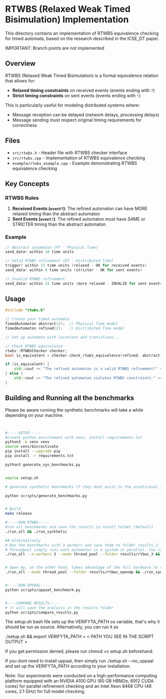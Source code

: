 # RTWBS (Relaxed Weak Timed Bisimulation) Implementation

This directory contains an implementation of RTWBS equivalence checking for timed automata, based on the research described in the ICSE_DT paper.

IMPORTANT: Branch points are not implemented
## Overview

RTWBS (Relaxed Weak Timed Bisimulation) is a formal equivalence relation that allows for:

- **Relaxed timing constraints** on received events (events ending with `?`)
- **Strict timing constraints** on sent events (events ending with `!`)

This is particularly useful for modeling distributed systems where:
- Message reception can be delayed (network delays, processing delays)
- Message sending must respect original timing requirements for correctness

## Files

- `src/rtwbs.h` - Header file with RTWBS checker interface
- `src/rtwbs.cpp` - Implementation of RTWBS equivalence checking
- `example/rtwbs_example.cpp` - Example demonstrating RTWBS equivalence checking

## Key Concepts

### RTWBS Rules

1. **Received Events (`event?`)**: The refined automaton can have MORE relaxed timing than the abstract automaton
2. **Sent Events (`event!`)**: The refined automaton must have SAME or STRICTER timing than the abstract automaton

### Example

```cpp
// Abstract automaton (PT - Physical Time)
send_data! within 10 time units

// Valid RTWBS refinement (DT - Distributed Time)  
trigger? within 15 time units (relaxed - OK for received events)
send_data! within 8 time units (stricter - OK for sent events)

// Invalid RTWBS refinement
send_data! within 15 time units (more relaxed - INVALID for sent events)
```

## Usage

```cpp
#include "rtwbs.h"

// Create your timed automata
TimedAutomaton abstract(2);  // Physical Time model
TimedAutomaton refined(2);   // Distributed Time model

// Set up automata with locations and transitions...

// Check RTWBS equivalence
rtwbs::RTWBSChecker checker;
bool is_equivalent = checker.check_rtwbs_equivalence(refined, abstract);

if (is_equivalent) {
    std::cout << "The refined automaton is a valid RTWBS refinement!" << std::endl;
} else {
    std::cout << "The refined automaton violates RTWBS constraints." << std::endl;
}
```

## Building and Running all the benchmarks 

Please be aware running the synthetic benchmarks will take a while depending on your machine. 

```bash


#-----SETUP-----
#create python environment with venv, install requirements.txt
python3 -m venv venv
source venv/bin/activate
pip install --upgrade pip
pip install -r requirements.txt

python3 generate_syn_benchmarks.py


source setup.sh

# generate synthetic benchmarks if they dont exist in the assets/eval folder

python scripts/generate_benchmarks.py


# Build  
make release

#-----RUN RTWBS-----
#run all benchmarks and save the results in result folder (default)
./run_all && ./run_synthetic

## Alternatively
# Run the benchmarks with 3 workers and save them to folder results_3. 
# Threadpool simply runs each automaton in a system in parallel. You can choose how many workers (threads) you want
./run_all --n-workers 3 --mode thread_pool --folder results/rtbws_3 && ./run_synthetic --n-workers 3 --folder results/rtbws_3 --mode  thread_pool


# Open mp, on the other hand, takes advantage of the full hardware to run pairs of state in parallel
./run_all --mode thread_pool --folder results/rtbws_openmp && ./run_synthetic --folder results/rtbws_openmp --mode  openmp


#-----RUN UPPAAL-----
python scripts/uppaal_benchmark.py


#----COMPARE RESULTS----
# it will save the analysis in the results folder
python scripts/compare_results.py

```

The setup.sh bash file sets up the VERIFYTA_PATH os variable, that's why it should be run as source. Alternatively, you can run it as

./setup.sh && export VERIFYTA_PATH = < PATH YOU SEE IN THE SCRIPT OUTPUT >

If you get permission denied, please run chmod +x setup.sh beforehand. 

If you dont need to install uppaal, then simply run ./setup.sh --no_uppaal and set up the VERIFYTA_PATH according to your installation. 


Note: 
Our experiments were conducted on a high-performance computing platform equipped with an NVIDIA A100 GPU (80 GB HBM2e, 6912 CUDA cores) for parallel refinement checking and an Intel Xeon 8468 CPU (48 cores, 2.1 GHz) for full model checking.